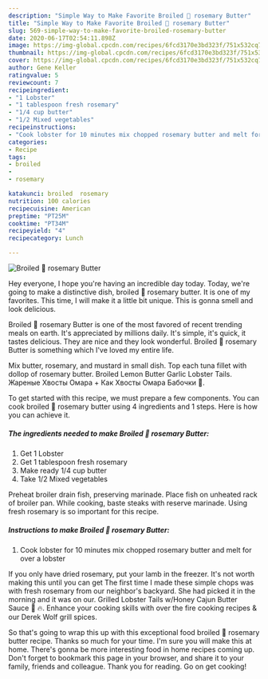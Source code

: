 ```yaml
---
description: "Simple Way to Make Favorite Broiled 🦞 rosemary Butter"
title: "Simple Way to Make Favorite Broiled 🦞 rosemary Butter"
slug: 569-simple-way-to-make-favorite-broiled-rosemary-butter
date: 2020-06-17T02:54:11.898Z
image: https://img-global.cpcdn.com/recipes/6fcd3170e3bd323f/751x532cq70/broiled-🦞-rosemary-butter-recipe-main-photo.jpg
thumbnail: https://img-global.cpcdn.com/recipes/6fcd3170e3bd323f/751x532cq70/broiled-🦞-rosemary-butter-recipe-main-photo.jpg
cover: https://img-global.cpcdn.com/recipes/6fcd3170e3bd323f/751x532cq70/broiled-🦞-rosemary-butter-recipe-main-photo.jpg
author: Gene Keller
ratingvalue: 5
reviewcount: 7
recipeingredient:
- "1 Lobster"
- "1 tablespoon fresh rosemary"
- "1/4 cup butter"
- "1/2 Mixed vegetables"
recipeinstructions:
- "Cook lobster for 10 minutes mix chopped rosemary butter and melt for over a lobster"
categories:
- Recipe
tags:
- broiled
- 
- rosemary

katakunci: broiled  rosemary 
nutrition: 100 calories
recipecuisine: American
preptime: "PT25M"
cooktime: "PT34M"
recipeyield: "4"
recipecategory: Lunch

---
```



![Broiled 🦞 rosemary Butter](https://img-global.cpcdn.com/recipes/6fcd3170e3bd323f/751x532cq70/broiled-🦞-rosemary-butter-recipe-main-photo.jpg)

Hey everyone, I hope you're having an incredible day today. Today, we're going to make a distinctive dish, broiled 🦞 rosemary butter. It is one of my favorites. This time, I will make it a little bit unique. This is gonna smell and look delicious.

Broiled 🦞 rosemary Butter is one of the most favored of recent trending meals on earth. It's appreciated by millions daily. It's simple, it's quick, it tastes delicious. They are nice and they look wonderful. Broiled 🦞 rosemary Butter is something which I've loved my entire life.

Mix butter, rosemary, and mustard in small dish. Top each tuna fillet with dollop of rosemary butter. Broiled Lemon Butter Garlic Lobster Tails. Жареные Хвосты Омара + Как Хвосты Омара Бабочки 🦞.


To get started with this recipe, we must prepare a few components. You can cook broiled 🦞 rosemary butter using 4 ingredients and 1 steps. Here is how you can achieve it.

<!--inarticleads1-->

##### The ingredients needed to make Broiled 🦞 rosemary Butter:

1. Get 1 Lobster
1. Get 1 tablespoon fresh rosemary
1. Make ready 1/4 cup butter
1. Take 1/2 Mixed vegetables


Preheat broiler drain fish, preserving marinade. Place fish on unheated rack of broiler pan. While cooking, baste steaks with reserve marinade. Using fresh rosemary is so important for this recipe. 

<!--inarticleads2-->

##### Instructions to make Broiled 🦞 rosemary Butter:

1. Cook lobster for 10 minutes mix chopped rosemary butter and melt for over a lobster


If you only have dried rosemary, put your lamb in the freezer. It&#39;s not worth making this until you can get The first time I made these simple chops was with fresh rosemary from our neighbor&#39;s backyard. She had picked it in the morning and it was on our. Grilled Lobster Tails w/Honey Cajun Butter Sauce 🦞 🔥. Enhance your cooking skills with over the fire cooking recipes &amp; our Derek Wolf grill spices. 

So that's going to wrap this up with this exceptional food broiled 🦞 rosemary butter recipe. Thanks so much for your time. I'm sure you will make this at home. There's gonna be more interesting food in home recipes coming up. Don't forget to bookmark this page in your browser, and share it to your family, friends and colleague. Thank you for reading. Go on get cooking!
